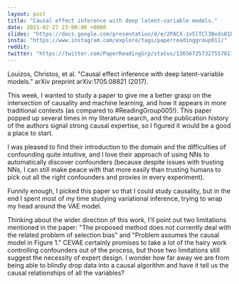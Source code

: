 ```yaml
---
layout: post
title: "Causal effect inference with deep latent-variable models."
date: 2021-02-27 23:00:00 +0800
slides: "https://docs.google.com/presentation/d/e/2PACX-1vSlTCl3Bxds81LoDTZYB3hW5lfyGqc3R7Kxlj3NLcoIhESCPSXJDSpuU8MtVoOPCfdv777HA_LzSNrc/"
insta: "https://www.instagram.com/explore/tags/paperreadinggroup011/"
reddit:
twitter: "https://twitter.com/PaperReadingGrp/status/1365672573275570178"
---
```


Louizos, Christos, et al. "Causal effect inference with deep latent-variable models." arXiv preprint arXiv:1705.08821 (2017).

This week, I wanted to study a paper to give me a better grasp on the intersection of causality and machine learning, and how it appears in more traditional contexts (as compared to #ReadingGroup005!). This paper popped up several times in my literature search, and the publication history of the authors signal strong causal expertise, so I figured it would be a good a place to start.

I was pleased to find their introduction to the domain and the difficulties of confounding quite intuitive, and I love their approach of using NNs to automatically discover confounders (because despite issues with trusting NNs, I can still make peace with that more easily than trusting humans to pick out all the right confounders and proxies in every experiment). 

Funnily enough, I picked this paper so that I could study causality, but in the end I spent most of my time studying variational inference, trying to wrap my head around the VAE model.

Thinking about the wider direction of this work, I'll point out two limitations mentioned in the paper: "The proposed method does not currently deal with the related problem of selection bias" and "Problem assumes the causal model in Figure 1." CEVAE certainly promises to take a lot of the hairy work controlling confounders out of the process, but those two limitations still suggest the necessity of expert design. I wonder how far away we are from being able to blindly drop data into a causal algorithm and have it tell us the causal relationships of all the variables?